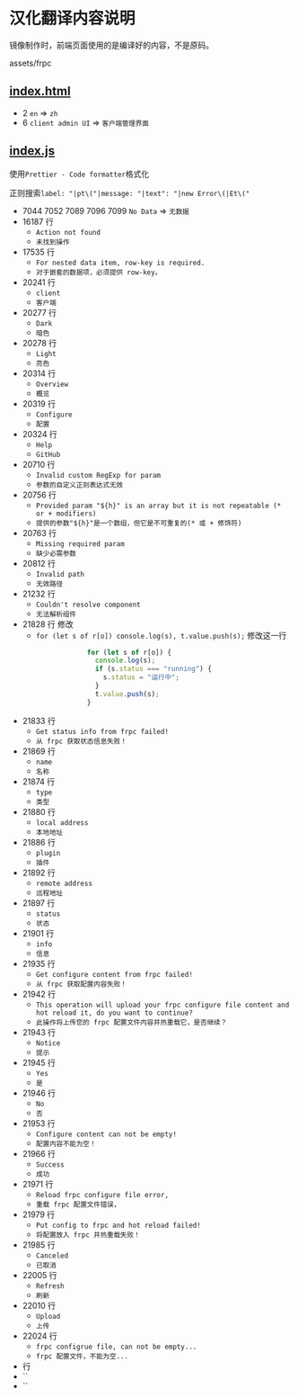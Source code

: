 # 汉化翻译内容说明

镜像制作时，前端页面使用的是编译好的内容，不是原码。

assets/frpc

## [index.html](assets/frpc/static/index.html)

- 2 `en` => `zh`
- 6 `client admin UI` => `客户端管理界面`

## [index.js](assets/frpc/static/index-bLBhaJo8.js)

使用`Prettier - Code formatter`格式化

正则搜索`label: "|pt\("|message: "|text": "|new Error\(|Et\("`

- 7044 7052 7089 7096 7099 `No Data` => `无数据`
- 16187 行
  - `Action not found`
  - `未找到操作`
- 17535 行
  - `For nested data item, row-key is required.`
  - `对于嵌套的数据项，必须提供 row-key。`
- 20241 行
  - `client`
  - `客户端`
- 20277 行
  - `Dark`
  - `暗色`
- 20278 行
  - `Light`
  - `亮色`
- 20314 行
  - `Overview`
  - `概览`
- 20319 行
  - `Configure`
  - `配置`
- 20324 行
  - `Help`
  - `GitHub`
- 20710 行
  - `Invalid custom RegExp for param`
  - `参数的自定义正则表达式无效`
- 20756 行
  - `Provided param "${h}" is an array but it is not repeatable (* or + modifiers)`
  - `提供的参数"${h}"是一个数组，但它是不可重复的(* 或 + 修饰符)`
- 20763 行
  - `Missing required param`
  - `缺少必需参数`
- 20812 行
  - `Invalid path`
  - `无效路径`
- 21232 行
  - `Couldn't resolve component`
  - `无法解析组件`
- 21828 行 修改
  - `for (let s of r[o]) console.log(s), t.value.push(s);` 修改这一行
  ```javascript
                  for (let s of r[o]) {
                    console.log(s);
                    if (s.status === "running") {
                      s.status = "运行中";
                    }
                    t.value.push(s);
                  }
  ```
- 21833 行
  - `Get status info from frpc failed!`
  - `从 frpc 获取状态信息失败！`
- 21869 行
  - `name`
  - `名称`
- 21874 行
  - `type`
  - `类型`
- 21880 行
  - `local address`
  - `本地地址`
- 21886 行
  - `plugin`
  - `插件`
- 21892 行
  - `remote address`
  - `远程地址`
- 21897 行
  - `status`
  - `状态`
- 21901 行
  - `info`
  - `信息`
- 21935 行
  - `Get configure content from frpc failed!`
  - `从 frpc 获取配置内容失败！`
- 21942 行
  - `This operation will upload your frpc configure file content and hot reload it, do you want to continue?`
  - `此操作将上传您的 frpc 配置文件内容并热重载它，是否继续？`
- 21943 行
  - `Notice`
  - `提示`
- 21945 行
  - `Yes`
  - `是`
- 21946 行
  - `No`
  - `否`
- 21953 行
  - `Configure content can not be empty!`
  - `配置内容不能为空！`
- 21966 行
  - `Success`
  - `成功`
- 21971 行
  - `Reload frpc configure file error,`
  - `重载 frpc 配置文件错误，`
- 21979 行
  - `Put config to frpc and hot reload failed!`
  - `将配置放入 frpc 并热重载失败！`
- 21985 行
  - `Canceled`
  - `已取消`
- 22005 行
  - `Refresh`
  - `刷新`
- 22010 行
  - `Upload`
  - `上传`
- 22024 行
  - `frpc configrue file, can not be empty...`
  - `frpc 配置文件，不能为空...`
-  行
  - ``
  - ``

